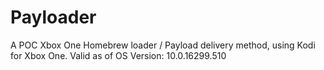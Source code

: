 # Payloader
A POC Xbox One Homebrew loader / Payload delivery method, using Kodi for Xbox One.
Valid as of OS Version: 10.0.16299.510
